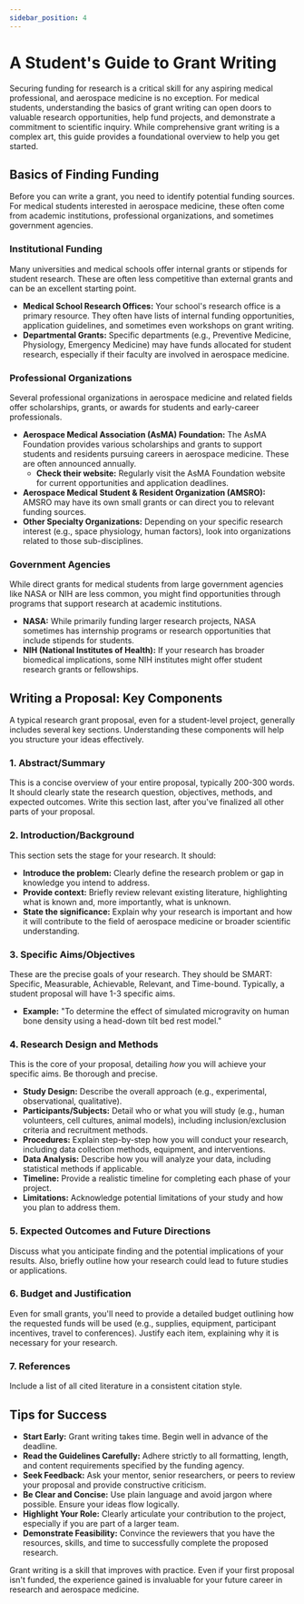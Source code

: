 ```yaml
---
sidebar_position: 4
---
```


# A Student's Guide to Grant Writing

Securing funding for research is a critical skill for any aspiring medical professional, and aerospace medicine is no exception. For medical students, understanding the basics of grant writing can open doors to valuable research opportunities, help fund projects, and demonstrate a commitment to scientific inquiry. While comprehensive grant writing is a complex art, this guide provides a foundational overview to help you get started.

## Basics of Finding Funding

Before you can write a grant, you need to identify potential funding sources. For medical students interested in aerospace medicine, these often come from academic institutions, professional organizations, and sometimes government agencies.

### Institutional Funding

Many universities and medical schools offer internal grants or stipends for student research. These are often less competitive than external grants and can be an excellent starting point.

*   **Medical School Research Offices:** Your school's research office is a primary resource. They often have lists of internal funding opportunities, application guidelines, and sometimes even workshops on grant writing.
*   **Departmental Grants:** Specific departments (e.g., Preventive Medicine, Physiology, Emergency Medicine) may have funds allocated for student research, especially if their faculty are involved in aerospace medicine.

### Professional Organizations

Several professional organizations in aerospace medicine and related fields offer scholarships, grants, or awards for students and early-career professionals.

*   **Aerospace Medical Association (AsMA) Foundation:** The AsMA Foundation provides various scholarships and grants to support students and residents pursuing careers in aerospace medicine. These are often announced annually.
    *   **Check their website:** Regularly visit the AsMA Foundation website for current opportunities and application deadlines.
*   **Aerospace Medical Student & Resident Organization (AMSRO):** AMSRO may have its own small grants or can direct you to relevant funding sources.
*   **Other Specialty Organizations:** Depending on your specific research interest (e.g., space physiology, human factors), look into organizations related to those sub-disciplines.

### Government Agencies

While direct grants for medical students from large government agencies like NASA or NIH are less common, you might find opportunities through programs that support research at academic institutions.

*   **NASA:** While primarily funding larger research projects, NASA sometimes has internship programs or research opportunities that include stipends for students.
*   **NIH (National Institutes of Health):** If your research has broader biomedical implications, some NIH institutes might offer student research grants or fellowships.

## Writing a Proposal: Key Components

A typical research grant proposal, even for a student-level project, generally includes several key sections. Understanding these components will help you structure your ideas effectively.

### 1. Abstract/Summary

This is a concise overview of your entire proposal, typically 200-300 words. It should clearly state the research question, objectives, methods, and expected outcomes. Write this section last, after you've finalized all other parts of your proposal.

### 2. Introduction/Background

This section sets the stage for your research. It should:

*   **Introduce the problem:** Clearly define the research problem or gap in knowledge you intend to address.
*   **Provide context:** Briefly review relevant existing literature, highlighting what is known and, more importantly, what is unknown.
*   **State the significance:** Explain why your research is important and how it will contribute to the field of aerospace medicine or broader scientific understanding.

### 3. Specific Aims/Objectives

These are the precise goals of your research. They should be SMART: Specific, Measurable, Achievable, Relevant, and Time-bound. Typically, a student proposal will have 1-3 specific aims.

*   **Example:** "To determine the effect of simulated microgravity on human bone density using a head-down tilt bed rest model."

### 4. Research Design and Methods

This is the core of your proposal, detailing *how* you will achieve your specific aims. Be thorough and precise.

*   **Study Design:** Describe the overall approach (e.g., experimental, observational, qualitative).
*   **Participants/Subjects:** Detail who or what you will study (e.g., human volunteers, cell cultures, animal models), including inclusion/exclusion criteria and recruitment methods.
*   **Procedures:** Explain step-by-step how you will conduct your research, including data collection methods, equipment, and interventions.
*   **Data Analysis:** Describe how you will analyze your data, including statistical methods if applicable.
*   **Timeline:** Provide a realistic timeline for completing each phase of your project.
*   **Limitations:** Acknowledge potential limitations of your study and how you plan to address them.

### 5. Expected Outcomes and Future Directions

Discuss what you anticipate finding and the potential implications of your results. Also, briefly outline how your research could lead to future studies or applications.

### 6. Budget and Justification

Even for small grants, you'll need to provide a detailed budget outlining how the requested funds will be used (e.g., supplies, equipment, participant incentives, travel to conferences). Justify each item, explaining why it is necessary for your research.

### 7. References

Include a list of all cited literature in a consistent citation style.

## Tips for Success

*   **Start Early:** Grant writing takes time. Begin well in advance of the deadline.
*   **Read the Guidelines Carefully:** Adhere strictly to all formatting, length, and content requirements specified by the funding agency.
*   **Seek Feedback:** Ask your mentor, senior researchers, or peers to review your proposal and provide constructive criticism.
*   **Be Clear and Concise:** Use plain language and avoid jargon where possible. Ensure your ideas flow logically.
*   **Highlight Your Role:** Clearly articulate your contribution to the project, especially if you are part of a larger team.
*   **Demonstrate Feasibility:** Convince the reviewers that you have the resources, skills, and time to successfully complete the proposed research.

Grant writing is a skill that improves with practice. Even if your first proposal isn't funded, the experience gained is invaluable for your future career in research and aerospace medicine.